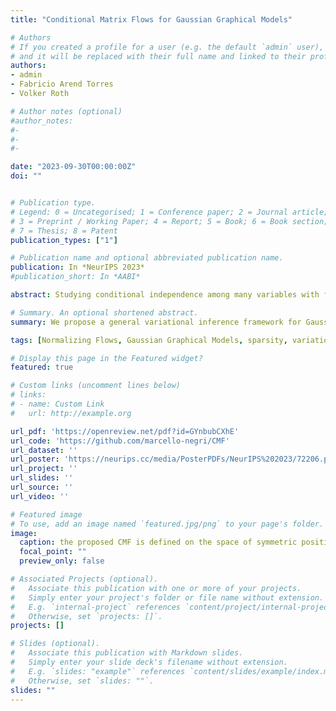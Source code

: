 ```yaml
---
title: "Conditional Matrix Flows for Gaussian Graphical Models"

# Authors
# If you created a profile for a user (e.g. the default `admin` user), write the username (folder name) here 
# and it will be replaced with their full name and linked to their profile.
authors:
- admin
- Fabricio Arend Torres
- Volker Roth

# Author notes (optional)
#author_notes:
#- 
#- 
#- 

date: "2023-09-30T00:00:00Z"
doi: ""


# Publication type.
# Legend: 0 = Uncategorised; 1 = Conference paper; 2 = Journal article;
# 3 = Preprint / Working Paper; 4 = Report; 5 = Book; 6 = Book section;
# 7 = Thesis; 8 = Patent
publication_types: ["1"]

# Publication name and optional abbreviated publication name.
publication: In *NeurIPS 2023*
#publication_short: In *AABI*

abstract: Studying conditional independence among many variables with few observations is a challenging task. Gaussian Graphical Models (GGMs) tackle this problem by encouraging sparsity in the precision matrix through lq regularization with q < 1. However, most GMMs rely on the l1 norm because the objective is highly non-convex for sub-l1 pseudo-norms. In the frequentist formulation, the l1 norm relaxation provides the solution path as a function of the shrinkage parameter λ. In the Bayesian formulation, sparsity is instead encouraged through a Laplace prior, but posterior inference for different λ requires repeated runs of expensive Gibbs samplers. Here we propose a general framework for variational inference with matrix-variate Normalizing Flow in GGMs, which unifies the benefits of frequentist and Bayesian frameworks. As a key improvement on previous work, we train with one flow a continuum of sparse regression models jointly for all regularization parameters λ and all lq norms, including non-convex sub-l1 pseudo-norms. Within one model we thus have access to (i) the evolution of the posterior for any λ and any lq (pseudo-) norm, (ii) the marginal log-likelihood for model selection, and (iii) the frequentist solution paths through simulated annealing in the MAP limit.Physics-informed Neural Networks (PINNs) have recently emerged as a principled way to include prior physical knowledge in form of partial differential equations (PDEs) into neural networks. Although PINNs are generally viewed as mesh-free, current approaches still rely on collocation points within a bounded region, even in settings with spatially sparse signals. Furthermore, if the boundaries are not known, the selection of such a region is difficult and often results in a large proportion of collocation points being selected in areas of low relevance. To resolve this severe drawback of current methods, we present a mesh-free and adaptive approach termed particle-density PINN (pdPINN), which is inspired by the microscopic viewpoint of fluid dynamics. The method is based on the Eulerian formulation and, different from classical mesh-free method, does not require the introduction of Lagrangian updates. We propose to sample directly from the distribution over the particle positions, eliminating the need to introduce boundaries while adaptively focusing on the most relevant regions. This is achieved by interpreting a non-negative physical quantity (such as the density or temperature) as an unnormalized probability distribution from which we sample with dynamic Monte Carlo methods. The proposed method leads to higher sample efficiency and improved performance of PINNs. These advantages are demonstrated on various experiments based on the continuity equations, Fokker-Planck equations, and the heat equation.

# Summary. An optional shortened abstract.
summary: We propose a general variational inference framework for Gaussian Graphical Models through matrix-variate Normalizing Flows 

tags: [Normalizing Flows, Gaussian Graphical Models, sparsity, variational inference]

# Display this page in the Featured widget?
featured: true

# Custom links (uncomment lines below)
# links:
# - name: Custom Link
#   url: http://example.org

url_pdf: 'https://openreview.net/pdf?id=GYnbubCXhE'
url_code: 'https://github.com/marcello-negri/CMF'
url_dataset: ''
url_poster: 'https://neurips.cc/media/PosterPDFs/NeurIPS%202023/72206.png?t=1701263669.496748'
url_project: ''
url_slides: ''
url_source: ''
url_video: ''

# Featured image
# To use, add an image named `featured.jpg/png` to your page's folder. 
image:
  caption: the proposed CMF is defined on the space of symmetric positive definite matrices by construction
  focal_point: ""
  preview_only: false

# Associated Projects (optional).
#   Associate this publication with one or more of your projects.
#   Simply enter your project's folder or file name without extension.
#   E.g. `internal-project` references `content/project/internal-project/index.md`.
#   Otherwise, set `projects: []`.
projects: []

# Slides (optional).
#   Associate this publication with Markdown slides.
#   Simply enter your slide deck's filename without extension.
#   E.g. `slides: "example"` references `content/slides/example/index.md`.
#   Otherwise, set `slides: ""`.
slides: ""
---
```

